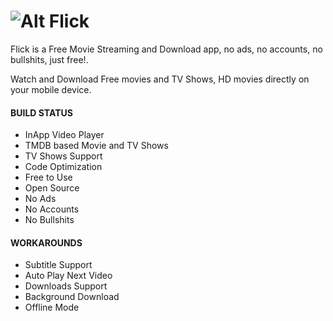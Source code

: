 # ![Alt](https://github.com/wendale1231/Flickv2/raw/master/android/app/src/main/res/mipmap-hdpi/ic_launcher.png "Title") Flick
Flick is a Free Movie Streaming and Download app, no ads, no accounts, no bullshits, just free!.

Watch and Download Free movies and TV Shows, HD movies directly on your mobile device.

#### BUILD STATUS ####

* InApp Video Player
* TMDB based Movie and TV Shows
* TV Shows Support
* Code Optimization
* Free to Use
* Open Source
* No Ads
* No Accounts
* No Bullshits


#### WORKAROUNDS ####

* Subtitle Support
* Auto Play Next Video
* Downloads Support
* Background Download
* Offline Mode
